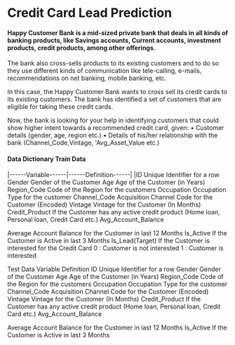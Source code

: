# Credit Card Lead Prediction
#### Happy Customer Bank is a mid-sized private bank that deals in all kinds of banking products, like Savings accounts, Current accounts, investment products, credit products, among other offerings.

The bank also cross-sells products to its existing customers and to do so they use different kinds of communication like tele-calling, e-mails, recommendations on net banking, mobile banking, etc. 

In this case, the Happy Customer Bank wants to cross sell its credit cards to its existing customers. The bank has identified a set of customers that are eligible for taking these credit cards.

Now, the bank is looking for your help in identifying customers that could show higher intent towards a recommended credit card, given:
•	Customer details (gender, age, region etc.)
•	Details of his/her relationship with the bank (Channel_Code,Vintage, 'Avg_Asset_Value etc.)
#### Data Dictionary Train Data
|------Variable------|------Definition------|
|ID	Unique Identifier for a row
Gender	Gender of the Customer
Age	Age of the Customer (in Years)
Region_Code	Code of the Region for the customers
Occupation	Occupation Type for the customer
Channel_Code	Acquisition Channel Code for the Customer  (Encoded)
Vintage	Vintage for the Customer (In Months)
Credit_Product	If the Customer has any active credit product (Home loan,
Personal loan, Credit Card etc.)
Avg_Account_Balance	

Average Account Balance for the Customer in last 12 Months
Is_Active	If the Customer is Active in last 3 Months
Is_Lead(Target)	If the Customer is interested for the Credit Card
0 : Customer is not interested
1 : Customer is interested

Test Data
Variable	Definition
ID	Unique Identifier for a row
Gender	Gender of the Customer
Age	Age of the Customer (in Years)
Region_Code	Code of the Region for the customers
Occupation	Occupation Type for the customer
Channel_Code	Acquisition Channel Code for the Customer  (Encoded)
Vintage	Vintage for the Customer (In Months)
Credit_Product	If the Customer has any active credit product (Home loan,
Personal loan, Credit Card etc.)
Avg_Account_Balance	

Average Account Balance for the Customer in last 12 Months
Is_Active	If the Customer is Active in last 3 Months
